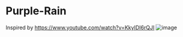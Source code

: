 # Purple-Rain

Inspired by https://www.youtube.com/watch?v=KkyIDI6rQJI
![image](https://user-images.githubusercontent.com/60473870/158037744-0a048869-18b5-4c5e-bb99-ac92ea02cb6e.png)

